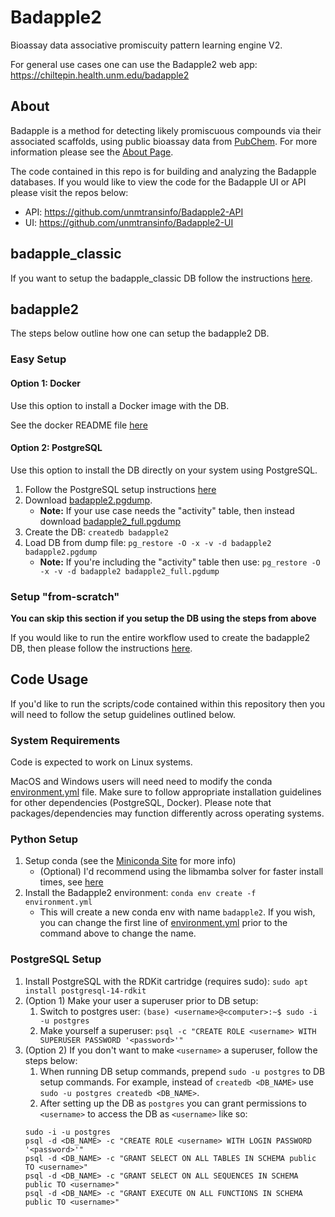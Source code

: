 # Badapple2
Bioassay data associative promiscuity pattern learning engine V2. 

For general use cases one can use the Badapple2 web app: https://chiltepin.health.unm.edu/badapple2 

## About
Badapple is a method for detecting likely promiscuous compounds via their associated scaffolds, using public bioassay data from [PubChem](https://pubchem.ncbi.nlm.nih.gov/). For more information please see the [About Page](https://chiltepin.health.unm.edu/badapple2/about.html).

The code contained in this repo is for building and analyzing the Badapple databases. If you would like to view the code for the Badapple UI or API please visit the repos below:
* API: https://github.com/unmtransinfo/Badapple2-API
* UI: https://github.com/unmtransinfo/Badapple2-UI

## badapple_classic
If you want to setup the badapple_classic DB follow the instructions [here](badapple1_comparison/README.md).

## badapple2
The steps below outline how one can setup the badapple2 DB.

### Easy Setup

#### Option 1: Docker
Use this option to install a Docker image with the DB.


See the docker README file [here](docker/README.md#badapple2)


#### Option 2: PostgreSQL
Use this option to install the DB directly on your system using PostgreSQL.

1. Follow the PostgreSQL setup instructions [here](#postgresql-setup)
2. Download [badapple2.pgdump](https://unmtid-dbs.net/download/Badapple2/badapple2.pgdump).
    * **Note:** If your use case needs the "activity" table, then instead download [badapple2_full.pgdump](https://unmtid-dbs.net/download/Badapple2/badapple2_full.pgdump)
3. Create the DB: `createdb badapple2`
3. Load DB from dump file: `pg_restore -O -x -v -d badapple2 badapple2.pgdump`
    * **Note:** If you're including the "activity" table then use: `pg_restore -O -x -v -d badapple2 badapple2_full.pgdump`

### Setup "from-scratch"
**You can skip this section if you setup the DB using the steps from above**

If you would like to run the entire workflow used to create the badapple2 DB, then please follow the instructions [here](snakemake/README.md).

## Code Usage
If you'd like to run the scripts/code contained within this repository then you will need to follow the setup guidelines outlined below.

### System Requirements
Code is expected to work on Linux systems. 

MacOS and Windows users will need need to modify the conda [environment.yml](environment.yml) file. Make sure to follow appropriate installation guidelines for other dependencies (PostgreSQL, Docker). Please note that packages/dependencies may function differently across operating systems.

### Python Setup
1. Setup conda (see the [Miniconda Site](https://conda.github.io/conda-libmamba-solver/user-guide/) for more info) 
    * (Optional) I'd recommend using the libmamba solver for faster install times, see [here](https://conda.github.io/conda-libmamba-solver/user-guide/)
2. Install the Badapple2 environment: `conda env create -f environment.yml`
    * This will create a new conda env with name `badapple2`. If you wish, you can change the first line of [environment.yml](environment.yml) prior to the command above to change the name.


### PostgreSQL Setup
1. Install PostgreSQL with the RDKit cartridge (requires sudo):
`sudo apt install postgresql-14-rdkit`
2. (Option 1) Make your user a superuser prior to DB setup:
    1) Switch to postgres user: `(base) <username>@<computer>:~$ sudo -i -u postgres`
    2) Make yourself a superuser: `psql -c "CREATE ROLE <username> WITH SUPERUSER PASSWORD '<password>'"`
3. (Option 2) If you don't want to make `<username>` a superuser, follow the steps below:
    1) When running DB setup commands, prepend `sudo -u postgres` to DB setup commands. For example, instead of `createdb <DB_NAME>` use `sudo -u postgres createdb <DB_NAME>`.
    2) After setting up the DB as `postgres` you can grant permissions to `<username>` to access the DB as `<username>` like so:
    ```
    sudo -i -u postgres
    psql -d <DB_NAME> -c "CREATE ROLE <username> WITH LOGIN PASSWORD '<password>'"
    psql -d <DB_NAME> -c "GRANT SELECT ON ALL TABLES IN SCHEMA public TO <username>"
    psql -d <DB_NAME> -c "GRANT SELECT ON ALL SEQUENCES IN SCHEMA public TO <username>"
    psql -d <DB_NAME> -c "GRANT EXECUTE ON ALL FUNCTIONS IN SCHEMA public TO <username>"
    ```